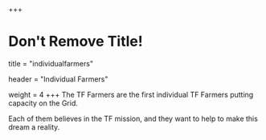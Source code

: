 +++
# Don't Remove Title!
title = "individualfarmers"

header = "Individual Farmers"

weight = 4
+++
The TF Farmers are the first individual TF Farmers putting capacity on the Grid.

Each of them believes in the TF mission, and they want to help to make this dream a reality.
